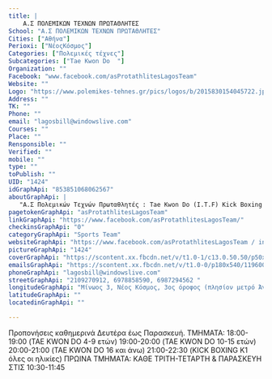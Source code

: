 ```yaml
---
title: |
    Α.Σ ΠΟΛΕΜΙΚΩΝ ΤΕΧΝΩΝ ΠΡΩΤΑΘΛΗΤΕΣ
School: "Α.Σ ΠΟΛΕΜΙΚΩΝ ΤΕΧΝΩΝ ΠΡΩΤΑΘΛΗΤΕΣ"
Cities: ["Αθήνα"]
Perioxi: ["ΝέοςΚόσμος"]
Categories: ["Πολεμικές τέχνες"]
Subcategories: ["Tae Kwon Do  "]
Organization: ""
Facebook: "www.facebook.com/asProtathlitesLagosTeam"
Website: ""
Logo: "https://www.polemikes-tehnes.gr/pics/logos/b/2015830154045722.jpg"
Address: ""
TK: ""
Phone: ""
email: "lagosbill@windowslive.com"
Courses: ""
Place: ""
Rensponsible: ""
Verified: ""
mobile: ""
type: ""
toPublish: ""
UID: "1424"
idGraphApi: "853851068062567"
aboutGraphApi: | 
   "Α.Σ Πολεμικών Τεχνών Πρωταθλητές : Tae Kwon Do (I.T.F) Kick Boxing K1 Muay Thai Αυτοάμυνες Ιδιαίτερα Μαθήματα (Και στον χώρο σας)"
pagetokenGraphApi: "asProtathlitesLagosTeam"
linkGraphApi: "https://www.facebook.com/asProtathlitesLagosTeam/"
checkinsGraphApi: "0"
categoryGraphApi: "Sports Team"
websiteGraphApi: "https://www.facebook.com/asProtathlitesLagosTeam / instagram: a.s_protathlites"
pictureGraphApi: "1424"
coverGraphApi: "https://scontent.xx.fbcdn.net/v/t1.0-1/c13.0.50.50/p50x50/11951962_853853291395678_1299530156673660581_n.jpg?oh=a45652f7de6336a459f211017478cd5a&amp;oe=5B079C15"
emailsGraphApi: "https://scontent.xx.fbcdn.net/v/t1.0-0/p180x540/11960035_853931821387825_8113457460314935177_n.jpg?oh=5a3f9fdc1f18d490749f148a9a4598c0&amp;oe=5B0403FC"
phoneGraphApi: "lagosbill@windowslive.com"
streetGraphApi: "2109270912, 6978858590, 6987294562 "
longitudeGraphApi: "Μίνωος 3, Νέος Κόσμος, 3ος όροφος (πλησίον μετρό Άγιος Ιωάννης)"
latitudeGraphApi: ""
locatedinGraphApi: ""

---
```


Προπονήσεις καθημερινά Δευτέρα έως Παρασκευή. ΤΜΗΜΑΤΑ: 18:00-19:00 (TAE KWON DO 4-9 ετών) 19:00-20:00 (TAE KWON DO 10-15 ετών) 20:00-21:00 (TAE KWON DO 16 και άνω) 21:00-22:30 (KICK BOXING K1 όλες οι ηλικίες) ΠΡΩΙΝΑ ΤΜΗΜΑΤΑ: ΚΑΘΕ ΤΡΙΤΗ-ΤΕΤΑΡΤΗ &amp; ΠΑΡΑΣΚΕΥΗ ΣΤΙΣ 10:30-11:45

